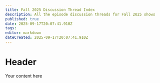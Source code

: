 ```yaml
---
title: Fall 2025 Discussion Thread Index
description: All the episode discussion threads for Fall 2025 shows
published: true
date: 2025-09-17T20:07:41.910Z
tags: 
editor: markdown
dateCreated: 2025-09-17T20:07:41.910Z
---
```


# Header
Your content here